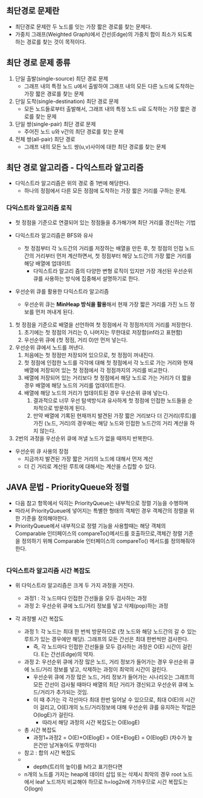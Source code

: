 ## 최단경로 문제란
- 최단경로 문제란 두 노드를 잇는 가장 짧은 경로를 찾는 문제다.
- 가중치 그래프(Weighted Graph)에서 간선(Edge)의 가중치 합이 최소가 되도록 하는 경로를 찾는 것이 목적이다.

## 최단 경로 문제 종류
1. 단일 출발(single-source) 최단 경로 문제
   - 그래프 내의 특정 노드 u에서 출발하여 그래프 내의 모든 다른 노드에 도착하는 가장 짧은 경로를 찾는 문제
2. 단일 도착(single-destination) 최단 경로 문제
   - 모든 노드들로부터 출발해서, 그래프 내의 특정 노드 u로 도착하는 가장 짧은 경로를 찾는 문제
3. 단일 쌍(single-pair) 최단 경로 문제
   - 주어진 노드 u와 v간의 최단 경로를 찾는 문제
4. 전체 쌍(all-pair) 최단 경로
   - 그래프 내의 모든 노드 쌍(u,v)사이에 대한 최단 경로를 찾는 문제


## 최단 경로 알고리즘 - 다익스트라 알고리즘
- 다익스트라 알고리즘은 위의 경로 중 1번에 해당한다.
  - 하나의 정점에서 다른 모든 정점에 도착하는 가장 짧은 거리를 구하는 문제.

### 다익스트라 알고리즘 로직
- 첫 정점을 기준으로 연결되어 있는 정점들을 추가해가며 최단 거리를 갱신하는 기법
- 다익스트라 알고리즘은 BFS와 유사
  - 첫 정점부터 각 노드간의 거리를 저장하는 배열을 만든 후, 첫 정점의 인접 노드 간의 거리부터 먼저 계산하면서, 첫 정점부터 해당 노드간의 가장 짧은 거리를 해당 배열에 업데이트
    - 다익스트라 알고리  즘의 다양한 변형 로직이 있지만 가장 개선된 우선순위 큐를 사용하는 방식에 집중해서 설명하기로 한다.

- 우선순위 큐를 활용한 다익스트라 알고리즘
  - 우선순위 큐는 **MinHeap 방식을 활용**해서 현재 가장 짧은 거리를 가진 노드 정보를 먼저 꺼내게 된다.

1. 첫 정점을 기준으로 배열을 선언하여 첫 정점에서 각 정점까지의 거리를 저장한다.
   1. 초기에는 첫 정점의 거리는 0, 나머지는 무한대로 저장함(inf라고 표현함)
   2. 우선순위 큐에 (첫 정점, 거리 0)만 먼저 넣는다.
2. 우선순위 큐에서 노드를 꺼낸다.
   1. 처음에는 첫 정점만 저장되어 있으므로, 첫 정점이 꺼내진다.
   2. 첫 정점에 인접한 노드를 각각에 대해 첫 정점에서 각 노드로 가는 거리와 현재 배열에 저장되어 있는 첫 정점에서 각 정점까지의 거리를 비교한다.
   3. 배열에 저장되어 있는 거리보다 첫 정점에서 해당 노드로 가는 거리가 더 짧을 경우 배열에 해당 노드의 거리를 업데이트한다.
   4. 배열에 해당 노드의 거리가 업데이트된 경우 우선순위 큐에 넣는다.
      1. 결과적으로 너무 우선 탐색방식과 유사하게 첫 정점에 인접한 노드들을 순차적으로 방문하게 된다.
      2. 만약 배열에 기록된 현재까지 발견된 가장 짧은 거리보다 더 긴거리(루트)를 가진 (노드, 거리)의 경우에는 해당 노드와 인접한 노드간의 거리 계산을 하지 않는다.
3. 2번의 과정을 우선순위 큐에 꺼낼 노드가 없을 때까지 반복한다.

- 우선순위 큐 사용의 장점
  - 지금까지 발견된 가장 짧은 거리의 노드에 대해서 먼저 계산
  - 더 긴 거리로 계산된 루트에 대해서는 계산을 스킵할 수 있다.

## JAVA 문법 - PriorityQueue와 정렬
- 다음 참고 항목에서 익히는 PriorityQueue는 내부적으로 정렬 기능을 수행하며
- 따라서 PriorityQueue에 넣어지는 특별한 형태의 객체인 경우 객체간의 정렬을 위한 기준을 정의해야한다.
- PriorityQueue에서 내부적으로 정렬 기능을 사용할때는 해당 객체의 Comparable 인터페이스의 compareTo()메서드를 호출하므로,객체간 정렬 기준을 정의하기 위해 Comparable 인터페이스의 compareTo() 메서드를 정의해줘야한다.


```

```

### 다익스트라 알고리즘 시간 복잡도
- 위 다익스트라 알고리즘은 크게 두 가지 과정을 거친다.
  - 과정1 : 각 노드마다 인접한 간선들을 모두 검사하는 과정
  - 과정 2: 우선순위 큐에 노드/거리 정보를 넣고 삭제(pop)하는 과정

- 각 과정별 시간 복잡도
  - 과정 1: 각 노드는 최대 한 번씩 방문하므로 (첫 노드와 해당 노드간의 갈 수 있는 루트가 있는 경우에만 해당). 그래프의 모든 간선은 최대 한번씩만 검사한다.
    - 즉, 각 노드마다 인접한 간선들을 모두 검사하는 과정은 O(E) 시간이 걸린다. E는 간선(Edge)의 약자.
  - 과정 2: 우선순위 큐에 가장 많은 노드, 거리 정보가 들어가는 경우 우선순위 큐에 노드/거리 정보를 넣고, 삭제하는 과정이 최악의 시간이 걸린다.
    - 우선순위 큐에 가장 많은 노드, 거리 정보가 들어가는 시나리오는 그래프의 모든 간선이 검사될 때마다 배열의 최단 거리가 갱신되고 우선순위 큐에 노드/거리가 추가되는 것임.
    - 이 때 추가는 각 각선마다 최대 한번 일어날 수 있으므로, 최대 O(E)의 시간이 걸리고, O(E)개의 노드/거리정보에 대해 우선순위 큐를 유지하는 작업은 O(logE)가 걸린다.
      - 따라서 해당 과정의 시간 복잡도는 O(ElogE)
  - 총 시간 복잡도
    - 과정1+과정2 = O(E)+O(ElogE) = O(E+ElogE) = O(ElogE) (차수가 높은건만 남겨놓아도 무방하다)
  - 참고 : 합의 시간 복잡도
  - - depth(트리의 높이)를 h라고 표기한다면
  - n개의 노드를 가지는 heap에 데이터 삽입 또는 삭제시 최악의 경우 root 노드에서 leaf 노드까지 비교해야 하므로 h=log2n에 가까우므로 시간 복잡도는 O(logn)